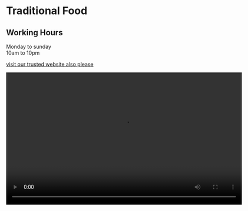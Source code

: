 # Traditional Food
## Working Hours
Monday to sunday  
10am to 10pm

<a href="https://toyshop104.wordpress.com/?_gl=1*1os3wty*_gcl_au*NjQzOTAzMTY4LjE3NTE1MTU1NzQuMTg5Nzc5NDAxNC4xNzUxNTIwNTE4LjE3NTE1MjA3MzU." rel="noopener norefferrer">visit our trusted website also please </a>

<video width="640" height="360" controls>
  <source src="C:\Users\User\Desktop\Tafe online\Intake 4\Image\web2-vid.mp4" type="video/mp4">
 
</video>

